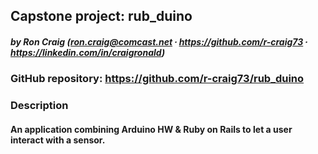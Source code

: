 ## Capstone project: rub_duino

##### by Ron Craig (ron.craig@comcast.net ∙ https://github.com/r-craig73 ∙ https://linkedin.com/in/craigronald)

### GitHub repository: https://github.com/r-craig73/rub_duino

### Description
#### An application combining Arduino HW & Ruby on Rails to let a user interact with a sensor.
